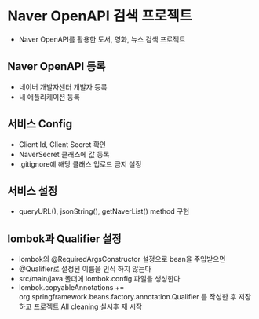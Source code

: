 # Naver OpenAPI 검색 프로젝트
* Naver OpenAPI를 활용한 도서, 영화, 뉴스 검색 프로젝트

## Naver OpenAPI 등록
* 네이버 개발자센터 개발자 등록
* 내 애플리케이션 등록

## 서비스 Config
* Client Id, Client Secret 확인
* NaverSecret 클래스에 값 등록
* .gitignore에 해당 클래스 업로드 금지 설정

## 서비스 설정
* queryURL(), jsonString(), getNaverList() method 구현

## lombok과 Qualifier 설정
* lombok의 @RequiredArgsConstructor 설정으로 bean을 주입받으면
* @Qualifier로 설정된 이름을 인식 하지 않는다
* src/main/java 폴더에 lombok.config 파일을 생성한다
* lombok.copyableAnnotations += org.springframework.beans.factory.annotation.Qualifier 를 작성한 후 저장하고 프로젝트 All cleaning    실시후 재 시작